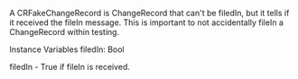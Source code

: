 A CRFakeChangeRecord is ChangeRecord that can't be filedIn, but it tells if it received the fileIn message. This is important to not accidentally fileIn a ChangeRecord within testing.

Instance Variables
	filedIn:					Bool

filedIn
	- True if fileIn is received.
